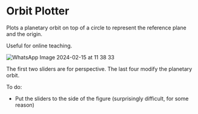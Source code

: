 # Orbit Plotter
Plots a planetary orbit on top of a circle to represent the reference plane and the origin.

Useful for online teaching.

![WhatsApp Image 2024-02-15 at 11 38 33](https://github.com/MatiasCerioni/Planetary-Orbit-Plotter/assets/129879523/6e7b9ca8-3c5e-40d2-a4a1-f7864e83b04d)

The first two sliders are for perspective. The last four modify the planetary orbit.

To do:
- Put the sliders to the side of the figure (surprisingly difficult, for some reason)
